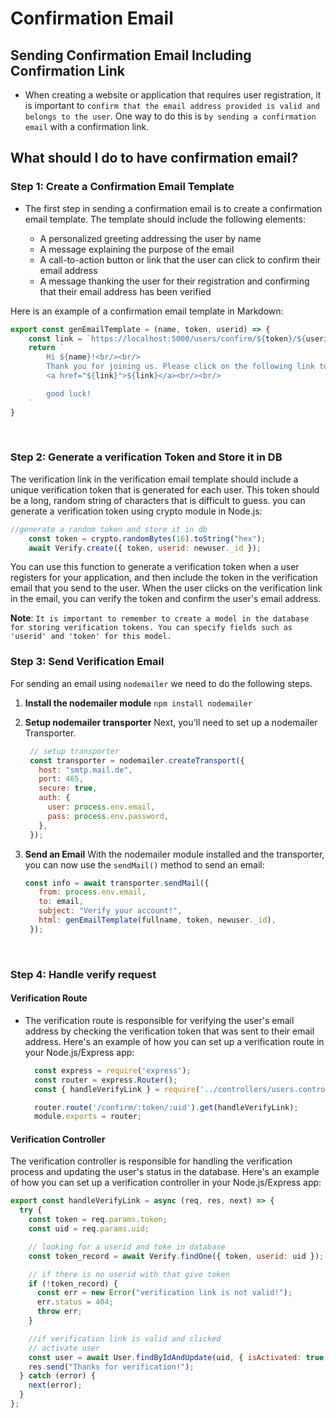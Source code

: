 
# Confirmation Email

## Sending Confirmation Email Including Confirmation Link

- When creating a website or application that requires user registration, it is important to `confirm that the email address provided is valid and belongs to the user`. One way to do this is `by sending a confirmation email` with a confirmation link.
  

## What should I do to have confirmation email?
### Step 1: Create a Confirmation Email Template
- The first step in sending a confirmation email is to create a confirmation email template. The template should include the following elements:

  - A personalized greeting addressing the user by name
  - A message explaining the purpose of the email
  - A call-to-action button or link that the user can click to confirm their email address
  - A message thanking the user for their registration and confirming that their email address has been verified

Here is an example of a confirmation email template in Markdown:

```js
export const genEmailTemplate = (name, token, userid) => {
    const link = `https://localhost:5000/users/confirm/${token}/${userid}`
    return `
        Hi ${name}!<br/><br/>
        Thank you for joining us. Please click on the following link to confirm and activate your account: <br />
        <a href="${link}">${link}</a><br/><br/>

        good luck!
    `
}
```
<br>

### Step 2: Generate a verification Token and Store it in DB
The verification link in the verification email template should include a unique verification token that is generated for each user. This token should be a long, random string of characters that is difficult to guess. you can generate a verification token using crypto module in Node.js:

```js
//generate a random token and store it in db
    const token = crypto.randomBytes(16).toString("hex");
    await Verify.create({ token, userid: newuser._id });
```
You can use this function to generate a verification token when a user registers for your application, and then include the token in the verification email that you send to the user. When the user clicks on the verification link in the email, you can verify the token and confirm the user's email address.

**Note**: `It is important to remember to create a model in the database for storing verification tokens. You can specify fields such as 'userid' and 'token' for this model.`
<br>

### Step 3: Send Verification Email
For sending an email using `nodemailer` we need to do the following steps.
1. **Install the nodemailer module**
   `npm install nodemailer`
2. **Setup nodemailer transporter**
   Next, you'll need to set up a nodemailer Transporter.
   
   ```js
    // setup transporter
    const transporter = nodemailer.createTransport({
      host: "smtp.mail.de",
      port: 465,
      secure: true,
      auth: {
        user: process.env.email,
        pass: process.env.password,
      },
    });
    ```

3. **Send an Email**
   With the nodemailer module installed and the transporter, you can now use the `sendMail()` method to send an email:
   ```js
   const info = await transporter.sendMail({
      from: process.env.email,
      to: email,
      subject: "Verify your account!",
      html: genEmailTemplate(fullname, token, newuser._id),
    });
    ```     

<br>

### Step 4: Handle verify request
#### Verification Route
- The verification route is responsible for verifying the user's email address by checking the verification token that was sent to their email address. Here's an example of how you can set up a verification route in your Node.js/Express app:
  
  ```js
    const express = require('express');
    const router = express.Router();
    const { handleVerifyLink } = require('../controllers/users.controller.js');

    router.route('/confirm/:token/:uid').get(handleVerifyLink);
    module.exports = router;
  ```

#### Verification Controller
The verification controller is responsible for handling the verification process and updating the user's status in the database. Here's an example of how you can set up a verification controller in your Node.js/Express app:

```js
export const handleVerifyLink = async (req, res, next) => {
  try {
    const token = req.params.token;
    const uid = req.params.uid;

    // looking for a userid and toke in database
    const token_record = await Verify.findOne({ token, userid: uid });

    // if there is no userid with that give token
    if (!token_record) {
      const err = new Error("verification link is not valid!");
      err.status = 404;
      throw err;
    }

    //if verification link is valid and clicked
    // activate user
    const user = await User.findByIdAndUpdate(uid, { isActivated: true });
    res.send("Thanks for verification!");
  } catch (error) {
    next(error);
  }
};
```